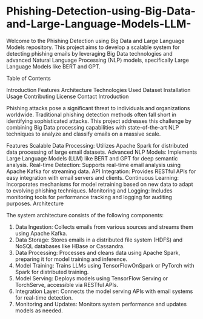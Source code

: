 # Phishing-Detection-using-Big-Data-and-Large-Language-Models-LLM-
Welcome to the Phishing Detection using Big Data and Large Language Models repository. This project aims to develop a scalable system for detecting phishing emails by leveraging Big Data technologies and advanced Natural Language Processing (NLP) models, specifically Large Language Models like BERT and GPT.

Table of Contents

Introduction
Features
Architecture
Technologies Used
Dataset
Installation
Usage
Contributing
License
Contact
Introduction


Phishing attacks pose a significant threat to individuals and organizations worldwide. Traditional phishing detection methods often fall short in identifying sophisticated attacks. This project addresses this challenge by combining Big Data processing capabilities with state-of-the-art NLP techniques to analyze and classify emails on a massive scale.


Features
Scalable Data Processing: Utilizes Apache Spark for distributed data processing of large email datasets.
Advanced NLP Models: Implements Large Language Models (LLM) like BERT and GPT for deep semantic analysis.
Real-time Detection: Supports real-time email analysis using Apache Kafka for streaming data.
API Integration: Provides RESTful APIs for easy integration with email servers and clients.
Continuous Learning: Incorporates mechanisms for model retraining based on new data to adapt to evolving phishing techniques.
Monitoring and Logging: Includes monitoring tools for performance tracking and logging for auditing purposes.
Architecture

The system architecture consists of the following components:

1. Data Ingestion: Collects emails from various sources and streams them using Apache Kafka.
2. Data Storage: Stores emails in a distributed file system (HDFS) and NoSQL databases like HBase or Cassandra.
3. Data Processing: Processes and cleans data using Apache Spark, preparing it for model training and inference.
4. Model Training: Trains LLMs using TensorFlowOnSpark or PyTorch with Spark for distributed training.
5. Model Serving: Deploys models using TensorFlow Serving or TorchServe, accessible via RESTful APIs.
6. Integration Layer: Connects the model serving APIs with email systems for real-time detection.
7. Monitoring and Updates: Monitors system performance and updates models as needed.

